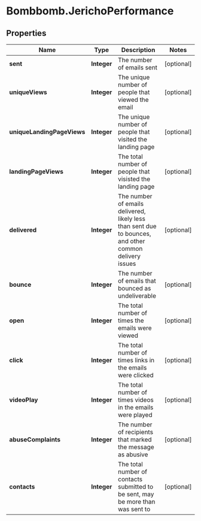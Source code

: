 # Bombbomb.JerichoPerformance

## Properties
Name | Type | Description | Notes
------------ | ------------- | ------------- | -------------
**sent** | **Integer** | The number of emails sent | [optional] 
**uniqueViews** | **Integer** | The unique number of people that viewed the email | [optional] 
**uniqueLandingPageViews** | **Integer** | The unique number of people that visited the landing page | [optional] 
**landingPageViews** | **Integer** | The total number of people that visisted the landing page | [optional] 
**delivered** | **Integer** | The number of emails delivered, likely less than sent due to bounces, and other common delivery issues | [optional] 
**bounce** | **Integer** | The number of emails that bounced as undeliverable | [optional] 
**open** | **Integer** | The total number of times the emails were viewed | [optional] 
**click** | **Integer** | The total number of times links in the emails were clicked | [optional] 
**videoPlay** | **Integer** | The total number of times videos in the emails were played | [optional] 
**abuseComplaints** | **Integer** | The number of recipients that marked the message as abusive | [optional] 
**contacts** | **Integer** | The total number of contacts submitted to be sent, may be more than was sent to | [optional] 


